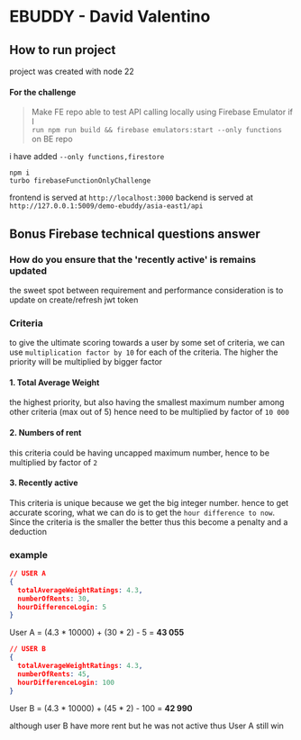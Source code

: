 
# EBUDDY - David Valentino


## How to run project

project was created with node 22
#### For the challenge 
>Make FE repo able to test API calling locally using Firebase Emulator if I  
  `run npm run build && firebase emulators:start --only functions` on BE repo

 i have added `--only functions,firestore` 

```
npm i 
turbo firebaseFunctionOnlyChallenge
```

frontend is served at `http://localhost:3000`
backend is served at `http://127.0.0.1:5009/demo-ebuddy/asia-east1/api`


## Bonus Firebase technical questions answer

### How do you ensure that the 'recently active' is remains updated

the sweet spot between requirement and performance consideration is to update on create/refresh jwt token


### Criteria

to give the ultimate scoring towards a user by some set of criteria, we can use `multiplication factor by 10` for each of the criteria. The higher the priority will be multiplied by bigger factor

#### 1. Total Average Weight
the highest priority, but also having the smallest  maximum number among other criteria (max out of 5) hence need to be multiplied by factor of `10 000`

#### 2. Numbers of rent
this criteria could be having uncapped maximum number, hence to be multiplied by factor of `2`

#### 3. Recently active
This criteria is unique because we get the big integer number. hence to get accurate scoring, what we can do is to get the `hour difference to now`. Since the criteria is the smaller the better thus this become a penalty and a deduction

### example
``` json
// USER A
{
  totalAverageWeightRatings: 4.3,  
  numberOfRents: 30,
  hourDifferenceLogin: 5
}
```
User A = (4.3 * 10000) + (30 * 2) - 5 =  **43 055**

``` json
// USER B
{
  totalAverageWeightRatings: 4.3,  
  numberOfRents: 45,
  hourDifferenceLogin: 100
}
```
User B = (4.3 * 10000) + (45 * 2) - 100 =  **42 990**

although user B have more rent but he was not active thus User A still win

